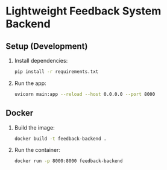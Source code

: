 # Lightweight Feedback System Backend

## Setup (Development)

1. Install dependencies:
   ```bash
   pip install -r requirements.txt
   ```
2. Run the app:
   ```bash
   uvicorn main:app --reload --host 0.0.0.0 --port 8000
   ```

## Docker

1. Build the image:
   ```bash
   docker build -t feedback-backend .
   ```
2. Run the container:
   ```bash
   docker run -p 8000:8000 feedback-backend
   ``` 